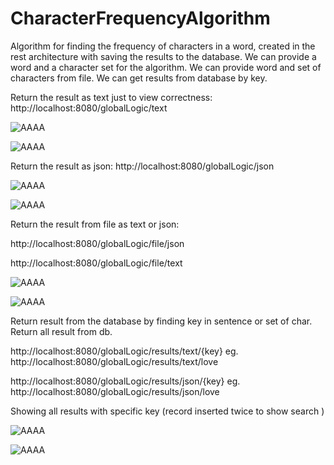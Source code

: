 # CharacterFrequencyAlgorithm


Algorithm for finding the frequency of characters in a word, created in the rest architecture with saving the results to the database.
We can provide a word and a character set for the algorithm. We can provide word and set of characters from file. We can get results from database by key.


Return the result as text just to view correctness:
    http://localhost:8080/globalLogic/text

![AAAA](https://user-images.githubusercontent.com/47393338/118737824-f05fda80-b845-11eb-9cf5-5057edd67607.png)

![AAAA](https://user-images.githubusercontent.com/47393338/118738063-6ebc7c80-b846-11eb-9d8f-6c4d8f506f9f.png)

Return the result as json:
  http://localhost:8080/globalLogic/json
  
  
![AAAA](https://user-images.githubusercontent.com/47393338/118738319-08842980-b847-11eb-8160-6dbe2e78b78d.png)

![AAAA](https://user-images.githubusercontent.com/47393338/118738241-da064e80-b846-11eb-9859-8c63c96ed4c2.png)

Return the result from file as text or json:

  http://localhost:8080/globalLogic/file/json
  
  http://localhost:8080/globalLogic/file/text
  
![AAAA](https://user-images.githubusercontent.com/47393338/118738805-328a1b80-b848-11eb-876c-5bb8336b4f26.png)

![AAAA](https://user-images.githubusercontent.com/47393338/118738929-7aa93e00-b848-11eb-9d32-d6a2edd81c2d.png)

Return result from the database by finding key in sentence or set of char.
Return all result from db.

http://localhost:8080/globalLogic/results/text/{key} eg. http://localhost:8080/globalLogic/results/text/love

http://localhost:8080/globalLogic/results/json/{key} eg. http://localhost:8080/globalLogic/results/json/love

Showing all results with specific key (record inserted twice to show search )

![AAAA](https://user-images.githubusercontent.com/47393338/118740145-687ccf00-b84b-11eb-9075-91f1b68547fc.png)


![AAAA](https://user-images.githubusercontent.com/47393338/118739908-e12f5b80-b84a-11eb-8b37-263136effff2.png)







